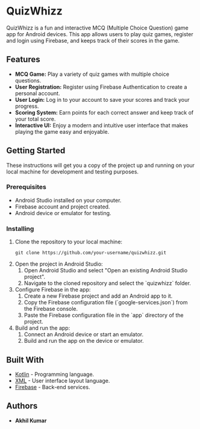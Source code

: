 <!DOCTYPE html> <html lang="en"> <head> <meta charset="UTF-8"> <meta name="viewport" content="width=device-width, initial-scale=1.0"></head> <body> <h1>QuizWhizz</h1> <p>QuizWhizz is a fun and interactive MCQ (Multiple Choice Question) game app for Android devices. This app allows users to play quiz games, register and login using Firebase, and keeps track of their scores in the game.</p> <h2>Features</h2> <ul> <li><strong>MCQ Game:</strong> Play a variety of quiz games with multiple choice questions.</li> <li><strong>User Registration:</strong> Register using Firebase Authentication to create a personal account.</li> <li><strong>User Login:</strong> Log in to your account to save your scores and track your progress.</li> <li><strong>Scoring System:</strong> Earn points for each correct answer and keep track of your total score.</li> <li><strong>Interactive UI:</strong> Enjoy a modern and intuitive user interface that makes playing the game easy and enjoyable.</li> </ul> <h2>Getting Started</h2> <p>These instructions will get you a copy of the project up and running on your local machine for development and testing purposes.</p> <h3>Prerequisites</h3> <ul> <li>Android Studio installed on your computer.</li> <li>Firebase account and project created.</li> <li>Android device or emulator for testing.</li> </ul> <h3>Installing</h3> <ol> <li>Clone the repository to your local machine: <pre><code>git clone https://github.com/your-username/quizwhizz.git</code></pre> </li> <li>Open the project in Android Studio: <ol> <li>Open Android Studio and select "Open an existing Android Studio project".</li> <li>Navigate to the cloned repository and select the `quizwhizz` folder.</li> </ol> </li> <li>Configure Firebase in the app: <ol> <li>Create a new Firebase project and add an Android app to it.</li> <li>Copy the Firebase configuration file (`google-services.json`) from the Firebase console.</li> <li>Paste the Firebase configuration file in the `app` directory of the project.</li> </ol> </li> <li>Build and run the app: <ol> <li>Connect an Android device or start an emulator.</li> <li>Build and run the app on the device or emulator.</li> </ol> </li> </ol> <h2>Built With</h2> <ul> <li><a href="https://kotlinlang.org/">Kotlin</a> - Programming language.</li> <li><a href="https://www.w3.org/XML/">XML</a> - User interface layout language.</li> <li><a href="https://firebase.google.com/">Firebase</a> - Back-end services.</li> </ul></p> <h2>Authors</h2> <ul> <li><strong>Akhil Kumar</strong></li> </ul> </body> </html>
